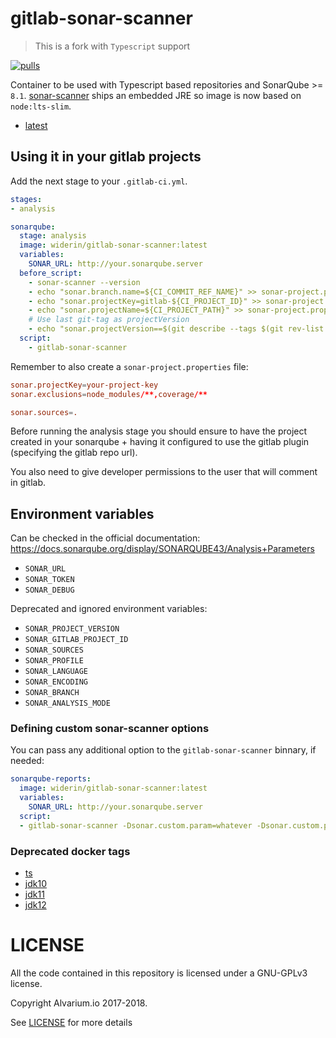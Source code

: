 gitlab-sonar-scanner
====================

> This is a fork with `Typescript` support

[![pulls][docker hub svg]][docker hub]

Container to be used with Typescript based repositories and SonarQube >= `8.1`.
[sonar-scanner](https://docs.sonarqube.org/latest/analysis/scan/sonarscanner/)
ships an embedded JRE so image is now based on `node:lts-slim`.

- [latest](https://github.com/saily/gitlab-sonar-scanner/blob/master/Dockerfile)

Using it in your gitlab projects
--------------------------------

Add the next stage to your `.gitlab-ci.yml`.

~~~yaml
stages:
- analysis

sonarqube:
  stage: analysis
  image: widerin/gitlab-sonar-scanner:latest
  variables:
    SONAR_URL: http://your.sonarqube.server
  before_script:
    - sonar-scanner --version
    - echo "sonar.branch.name=${CI_COMMIT_REF_NAME}" >> sonar-project.properties
    - echo "sonar.projectKey=gitlab-${CI_PROJECT_ID}" >> sonar-project.properties
    - echo "sonar.projectName=${CI_PROJECT_PATH}" >> sonar-project.properties
    # Use last git-tag as projectVersion
    - echo "sonar.projectVersion==$(git describe --tags $(git rev-list --tags --max-count=1))" >> sonar-project.properties
  script:
    - gitlab-sonar-scanner
~~~

Remember to also create a `sonar-project.properties` file:

~~~conf
sonar.projectKey=your-project-key
sonar.exclusions=node_modules/**,coverage/**

sonar.sources=.
~~~

Before running the analysis stage you should ensure to have the project created
in your sonarqube + having it configured to use the gitlab plugin (specifying the
gitlab repo url).

You also need to give developer permissions to the user that will comment in gitlab.

Environment variables
---------------------

Can be checked in the official documentation: https://docs.sonarqube.org/display/SONARQUBE43/Analysis+Parameters

- `SONAR_URL`
- `SONAR_TOKEN`
- `SONAR_DEBUG`

Deprecated and ignored environment variables:

- `SONAR_PROJECT_VERSION`
- `SONAR_GITLAB_PROJECT_ID`
- `SONAR_SOURCES`
- `SONAR_PROFILE`
- `SONAR_LANGUAGE`
- `SONAR_ENCODING`
- `SONAR_BRANCH`
- `SONAR_ANALYSIS_MODE`

### Defining custom sonar-scanner options

You can pass any additional option to the `gitlab-sonar-scanner` binnary, if needed:

~~~yaml
sonarqube-reports:
  image: widerin/gitlab-sonar-scanner:latest
  variables:
    SONAR_URL: http://your.sonarqube.server
  script:
  - gitlab-sonar-scanner -Dsonar.custom.param=whatever -Dsonar.custom.param2=whichever
~~~

### Deprecated docker tags

- [ts](https://github.com/saily/gitlab-sonar-scanner/blob/ts/Dockerfile)
- [jdk10](https://github.com/saily/gitlab-sonar-scanner/blob/jdk10/Dockerfile)
- [jdk11](https://github.com/saily/gitlab-sonar-scanner/blob/jdk11/Dockerfile)
- [jdk12](https://github.com/saily/gitlab-sonar-scanner/blob/jdk12/Dockerfile)

LICENSE
=======

All the code contained in this repository is licensed under a GNU-GPLv3 license.

Copyright Alvarium.io 2017-2018.

See [LICENSE][] for more details

[sonar gitlab plugin]: https://github.com/gabrie-allaigre/sonar-gitlab-plugin
[variables]: https://docs.gitlab.com/ce/ci/variables
[docker hub]: https://hub.docker.com/r/widerin/gitlab-sonar-scanner
[LICENSE]: ./LICENSE

[docker hub svg]: https://img.shields.io/docker/pulls/widerin/gitlab-sonar-scanner.svg
